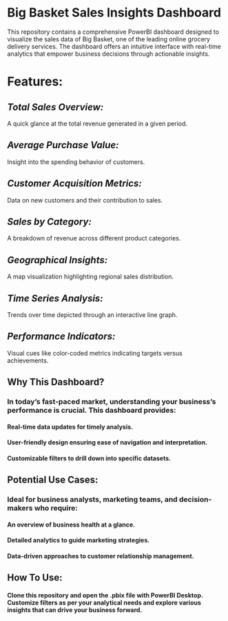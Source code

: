# **Big Basket Sales Insights Dashboard**
This repository contains a comprehensive PowerBI dashboard designed to visualize the sales data of Big Basket, one of the leading online grocery delivery services. The dashboard offers an intuitive interface with real-time analytics that empower business decisions through actionable insights.

# **Features:**
## *Total Sales Overview:*
A quick glance at the total revenue generated in a given period.
## *Average Purchase Value:*
Insight into the spending behavior of customers.
## *Customer Acquisition Metrics:* 
Data on new customers and their contribution to sales.
## *Sales by Category:*
A breakdown of revenue across different product categories.
## *Geographical Insights:* 
A map visualization highlighting regional sales distribution.
## *Time Series Analysis:*
Trends over time depicted through an interactive line graph.
## *Performance Indicators:* 
Visual cues like color-coded metrics indicating targets versus achievements.

## **Why This Dashboard?**
### In today’s fast-paced market, understanding your business’s performance is crucial. This dashboard provides:
#### Real-time data updates for timely analysis.
#### User-friendly design ensuring ease of navigation and interpretation.
#### Customizable filters to drill down into specific datasets.

## **Potential Use Cases:**
### Ideal for business analysts, marketing teams, and decision-makers who require:
#### An overview of business health at a glance.
#### Detailed analytics to guide marketing strategies.
#### Data-driven approaches to customer relationship management.

## **How To Use:**
#### Clone this repository and open the .pbix file with PowerBI Desktop. Customize filters as per your analytical needs and explore various insights that can drive your business forward.
